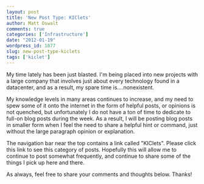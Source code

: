 ```yaml
---
layout: post
title: 'New Post Type: KIClets'
author: Matt Oswalt
comments: true
categories: ['Infrastructure']
date: "2012-01-19"
wordpress_id: 1877
slug: new-post-type-kiclets
tags: ['kiclet']
---
```



My time lately has been just blasted. I'm being placed into new projects with a large company that involves just about every technology found in a datacenter, and as a result, my spare time is....nonexistent.

My knowledge levels in many areas continues to increase, and my need to spew some of it onto the internet in the form of helpful posts, or opinions is not quenched, but unfortunately I do not have a ton of time to dedicate to full-on blog posts during the week. As a result, I will be posting blog posts in smaller form when I feel the need to share a helpful hint or command, just without the large paragraph opinion or explanation.

The navigation bar near the top contains a link called "KIClets". Please click this link to see this category of posts. Hopefully this will allow me to continue to post somewhat frequently, and continue to share some of the things I pick up here and there.

As always, feel free to share your comments and thoughts below. Thanks!
